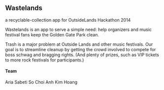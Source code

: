 ## Wastelands
a recyclable-collection app for OutsideLands Hackathon 2014

Wastelands is an app to serve a simple need:
help organizers and music festival fans keep the Golden Gate Park clean.

Trash is a major problem at Outside Lands and other music festivals. Our goal is to streamline   cleanup by getting the crowd involved to compete for boss schwag and bragging rights.
(And plenty of prizes, such as VIP tickets to more rock festivals for participants.)


#### Team
Aria Sabeti
So Choi
Anh Kim Hoang


